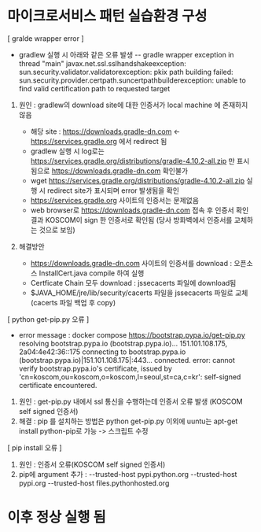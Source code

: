 # 마이크로서비스 패턴 실습환경 구성

[ gralde wrapper error ]

* gradlew 실행 시 아래와 같은 오류 발생
-- gradle wrapper exception in thread "main" javax.net.ssl.sslhandshakeexception: sun.security.validator.validatorexception: pkix path building failed: sun.security.provider.certpath.suncertpathbuilderexception: unable to find valid certification path to requested target

1. 원인 : gradlew의 download site에 대한 인증서가 local machine 에 존재하지 않음
   * 해당 site : https://downloads.gradle-dn.com <- https://services.gradle.org 에서 redirect 됨
   * gradlew 실행 시 log로는 https://services.gradle.org/distributions/gradle-4.10.2-all.zip 만 표시됨으로
     https://downloads.gradle-dn.com 확인불가
   * wget https://services.gradle.org/distributions/gradle-4.10.2-all.zip 실행 시 redirect site가 표시되며 error 발생됨을 확인
   * https://services.gradle.org 사이트의 인증서는 문제없음
   * web browser로 https://downloads.gradle-dn.com 접속 후 인증서 확인 결과 KOSCOM이 sign 한 인증서로 확인됨
     (당사 방화벽에서 인증서를 교체하는 것으로 보임)
   
2. 해결방안
   * https://downloads.gradle-dn.com 사이트의 인증서를 download : 오픈소스 InstallCert.java compile 하여 실행
   * Certficate Chain 모두 download : jssecacerts 파일에 download됨
   * $JAVA_HOME/jre/lib/security/cacerts 파일을 jssecacerts 파일로 교체 (cacerts 파일 백업 후 copy)
   
[ python get-pip.py 오류 ]

* error message : docker compose https://bootstrap.pypa.io/get-pip.py resolving bootstrap.pypa.io (bootstrap.pypa.io)... 151.101.108.175, 2a04:4e42:36::175 connecting to bootstrap.pypa.io (bootstrap.pypa.io)|151.101.108.175|:443... connected. 
error: cannot verify bootstrap.pypa.io's certificate, issued by 'cn=koscom,ou=koscom,o=koscom,l=seoul,st=ca,c=kr': self-signed certificate encountered.

1. 원인 : get-pip.py 내에서 ssl 통신을 수행하는데 인증서 오류 발생 (KOSCOM self signed 인증서)
2. 해결 : pip 를 설치하는 방법은 python get-pip.py 이외에 uuntu는 apt-get install python-pip로 가능 -> 스크립트 수정

[ pip install 오류 ]

1. 원인 : 인증서 오류(KOSCOM self signed 인증서)
2. pip에 argument 추가 : --trusted-host pypi.python.org --trusted-host pypi.org --trusted-host files.pythonhosted.org

# 이후 정상 실행 됨


